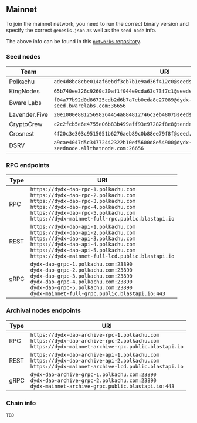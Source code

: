 ## Mainnet

To join the mainnet network, you need to run the correct binary version and specify the correct `genesis.json` as well as the `seed node` info.

The above info can be found in this [`networks` repository](https://github.com/dydxopsdao/networks).

### Seed nodes
| Team           |  URI                                                                                  |
|----------------|---------------------------------------------------------------------------------------|
| Polkachu       | `ade4d8bc8cbe014af6ebdf3cb7b1e9ad36f412c0@seeds.polkachu.com:23856`                    |
| KingNodes      | `65b740ee326c9260c30af1f044e9cda63c73f7c1@seeds.kingnodes.net:23856`                   |
| Bware Labs     | `f04a77b92d0d86725cdb2d6b7a7eb0eda8c27089@dydx-mainnet-seed.bwarelabs.com:36656`        |
| Lavender.Five  | `20e1000e88125698264454a884812746c2eb4807@seeds.lavenderfive.com:23856`               |
| CryptoCrew     | `c2c2fcb5e6e4755e06b83b499aff93e97282f8e8@tenderseed.ccvalidators.com:26401`          |
| Crosnest       | `4f20c3e303c9515051b6276aeb89c0b88ee79f8f@seed.dydx.cros-nest.com:26656`               |
| DSRV           | `a9cae4047d5c34772442322b10ef5600d8e54900@dydx-mainnet-seednode.allthatnode.com:26656`|


### RPC endpoints
| Type  | URI                                                                                       |
|-------|-------------------------------------------------------------------------------------------|
| RPC   | `https://dydx-dao-rpc-1.polkachu.com` <br> `https://dydx-dao-rpc-2.polkachu.com` <br> `https://dydx-dao-rpc-3.polkachu.com` <br> `https://dydx-dao-rpc-4.polkachu.com` <br> `https://dydx-dao-rpc-5.polkachu.com` <br> `https://dydx-mainnet-full-rpc.public.blastapi.io` |
| REST  | `https://dydx-dao-api-1.polkachu.com` <br> `https://dydx-dao-api-2.polkachu.com` <br> `https://dydx-dao-api-3.polkachu.com` <br> `https://dydx-dao-api-4.polkachu.com` <br> `https://dydx-dao-api-5.polkachu.com` <br> `https://dydx-mainnet-full-lcd.public.blastapi.io` |
| gRPC  | `dydx-dao-grpc-1.polkachu.com:23890` <br> `dydx-dao-grpc-2.polkachu.com:23890` <br> `dydx-dao-grpc-3.polkachu.com:23890` <br> `dydx-dao-grpc-4.polkachu.com:23890` <br> `dydx-dao-grpc-5.polkachu.com:23890` <br> `dydx-mainnet-full-grpc.public.blastapi.io:443` |




### Archival nodes endpoints
| Type  | URI                                                                                       |
|-------|-------------------------------------------------------------------------------------------|
| RPC   | `https://dydx-dao-archive-rpc-1.polkachu.com` <br> `https://dydx-dao-archive-rpc-2.polkachu.com` <br> `https://dydx-mainnet-archive-rpc.public.blastapi.io` |
| REST  | `https://dydx-dao-archive-api-1.polkachu.com` <br> `https://dydx-dao-archive-api-2.polkachu.com` <br> `https://dydx-mainnet-archive-lcd.public.blastapi.io` |
| gRPC  | `dydx-dao-archive-grpc-1.polkachu.com:23890` <br> `dydx-dao-archive-grpc-2.polkachu.com:23890` <br> `dydx-mainnet-archive-grpc.public.blastapi.io:443` |


### Chain info
```
TBD
```
